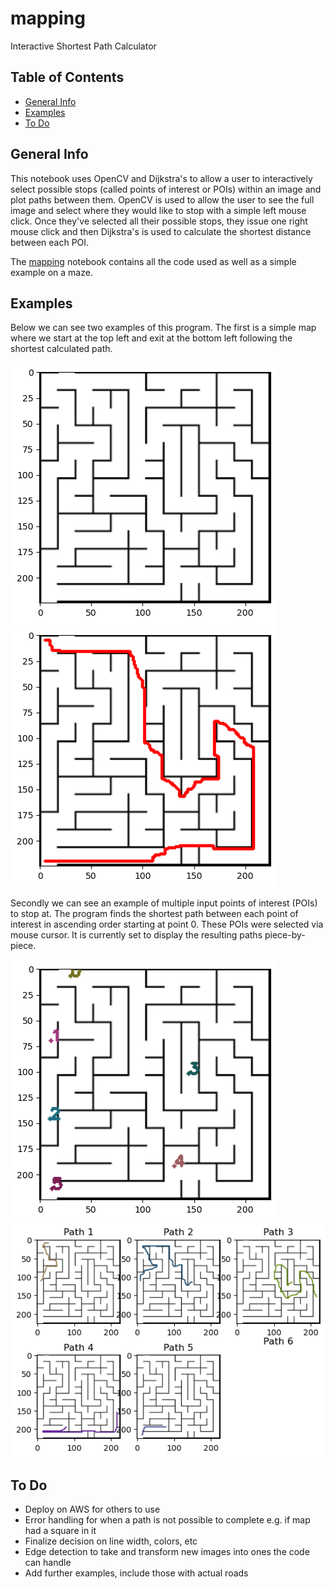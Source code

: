 # mapping
Interactive Shortest Path Calculator

## Table of Contents
* [General Info](#general-info)
* [Examples](#examples)
* [To Do](#to-do)

## General Info
This notebook uses OpenCV and Dijkstra's to allow a user to interactively select possible stops (called points of interest or POIs) within an image and plot paths between them.  OpenCV is used to allow the user to see the full image and select where they would like to stop with a simple left mouse click.  Once they've selected all their possible stops, they issue one right mouse click and then Dijkstra's is used to calculate the shortest distance between each POI.  

The [mapping](https://github.com/zadealfalah/mapping/blob/main/mapping.ipynb) notebook contains all the code used as well as a simple example on a maze.

## Examples
Below we can see two examples of this program.  The first is a simple map where we start at the top left and exit at the bottom left following the shortest calculated path.

![Simple Example Start](/examples/example_map_1_start.PNG)
![Simple Example Complete](/examples/example_map_1_complete.PNG)

Secondly we can see an example of multiple input points of interest (POIs) to stop at.  The program finds the shortest path between each point of interest in ascending order starting at point 0.  These POIs were selected via mouse cursor.  It is currently set to display the resulting paths piece-by-piece.

![Multistage Example Start](/examples/example_map_1_multistage_start.PNG)
![Multistage Example Complete](/examples/example_map_1_multistage_complete_pieces.PNG)

## To Do
- Deploy on AWS for others to use
- Error handling for when a path is not possible to complete e.g. if map had a square in it
- Finalize decision on line width, colors, etc
- Edge detection to take and transform new images into ones the code can handle
- Add further examples, include those with actual roads